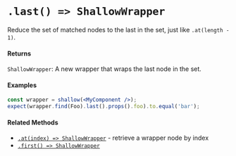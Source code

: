 # `.last() => ShallowWrapper`

Reduce the set of matched nodes to the last in the set, just like `.at(length - 1)`.


#### Returns

`ShallowWrapper`: A new wrapper that wraps the last node in the set.


#### Examples

```jsx
const wrapper = shallow(<MyComponent />);
expect(wrapper.find(Foo).last().props().foo).to.equal('bar');
```


#### Related Methods

- [`.at(index) => ShallowWrapper`](at.md) - retrieve a wrapper node by index
- [`.first() => ShallowWrapper`](first.md)
